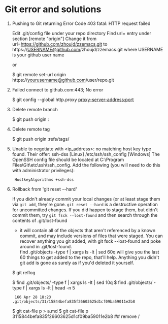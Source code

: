 Git error and solutions
=======================

1. Pushing to Git returning Error Code 403 fatal: HTTP request failed

   Edit .git/config file under your repo directory
   Find url= entry under section [remote "origin"]
   Change it from url=https://github.com/zhoujd/zzemacs.git to https://USERNAME@github.com/zhoujd/zzemacs.git
   where USERNAME is your github user name

   or
   
   $ git remote set-url origin https://yourusername@github.com/user/repo.git

   
2. Failed connect to github.com:443; No error

   $ git config --global http.proxy <proxy-server-address:port>

3. Delete remote branch

   $ git push origin :<branch-name>

4. Delete remote tag

   $ git push origin :refs/tags/<tag-name>

5. Unable to negotiate with <ip_address>: no matching host key type found. Their offer: ssh-dss
   [Linux] /etc/ssh/ssh_config
   [Windows] The OpenSSH config file should be located at C:\Program Files\Git\etc\ssh\ssh_config. 
   Add the following (you will need to do this with administrator privileges):
  
        HostkeyAlgorithms +ssh-dss

6. Rollback from 'git reset --hard' 
   
   If you didn't already commit your local changes (or at least stage them via `git add`, they're gone. 
   `git reset --hard` is a destructive operation for uncommitted changes.
   If you did happen to stage them, but didn't commit them, 
   try `git fsck --lost-found` and then search through the contents of .git/lost-found 
   - it will contain all of the objects that aren't referenced by a known commit, and may include versions of files that were staged.
   You can recover anything you git added, with git fsck --lost-found and poke around in .git/lost-found.  
   find .git/objects -type f | xargs ls -lt | sed 60q will give you the last 60 things to get added to the repo, that'll help. 
   Anything you didn't git add is gone as surely as if you'd deleted it yourself.
   
   $ git reflog
   
   $ find .git/objects/ -type f | xargs ls -lt | sed 10q
   $ find .git/objects/ -type f | xargs ls -lt | head -n 5
     
        166 Apr 28 18:23 .git/objects/31/15844befa835f26603625d1cf09ba59011e2b8

   $ git cat-file p <ID> > a.md
   $ git cat-file p 3115844befa835f26603625d1cf09ba59011e2b8 ## remove /
